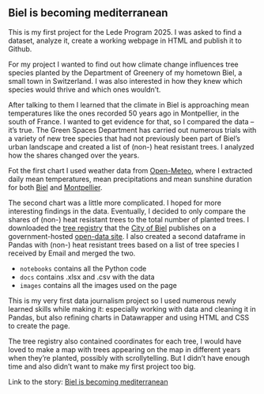 ## Biel is becoming mediterranean

This is my first project for the Lede Program 2025. I was asked to find a dataset, analyze it, create a working webpage in HTML and publish it to Github.

For my project I wanted to find out how climate change influences tree species planted by the Department of Greenery of my hometown Biel, a small town in Switzerland. I was also interested in how they knew which species would thrive and which ones wouldn’t.

After talking to them I learned that the climate in Biel is approaching mean temperatures like the ones recorded 50 years ago in Montpellier, in the south of France. I wanted to get evidence for that, so I compared the data – it’s true. The Green Spaces Department has carried out numerous trials with a variety of new tree species that had not previously been part of Biel’s urban landscape and created a list of (non-) heat resistant trees. I analyzed how the shares changed over the years.

Fot the first chart I used weather data from [Open-Meteo](https://open-meteo.com/), where I extracted daily mean temperatures, mean precipitations and mean sunshine duration for both [Biel](https://github.com/fl0ppydiskk/trees_biel/blob/main/docs/open_meteo_biel2.xlsx) and [Montpellier](https://github.com/fl0ppydiskk/trees_biel/blob/main/docs/open-meteo-montpellier.xlsx).

The second chart was a little more complicated. I hoped for more interesting findings in the data. Eventually, I decided to only compare the shares of (non-) heat resistant trees to the total number of planted trees. I downloaded the [tree registry](https://github.com/fl0ppydiskk/trees_biel/blob/main/docs/e331_baumkataster.xlsx) that the [City of Biel](https://www.biel-bienne.ch/de/baumkataster.html/3466) publishes on a government-hosted [open-data site](https://opendata.swiss/de/dataset/baumkataster2). I also created a second dataframe in Pandas with (non-) heat resistant trees based on a list of tree species I received by Email and merged the two.

* `notebooks` contains all the Python code
* `docs` contains .xlsx and .csv with the data
* `images` contains all the images used on the page

This is my very first data journalism project so I used numerous newly learned skills while making it: especially working with data and cleaning it in Pandas, but also refining charts in Datawrapper and using HTML and CSS to create the page.

The tree registry also contained coordinates for each tree, I would have loved to make a map with trees appearing on the map in different years when they’re planted, possibly with scrollytelling. But I didn’t have enough time and also didn’t want to make my first project too big.

Link to the story: [Biel is becoming mediterranean](https://fl0ppydiskk.github.io/trees_biel/)